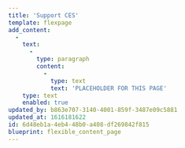 ```yaml
---
title: 'Support CES'
template: flexpage
add_content:
  -
    text:
      -
        type: paragraph
        content:
          -
            type: text
            text: 'PLACEHOLDER FOR THIS PAGE'
    type: text
    enabled: true
updated_by: b863e707-3140-4001-859f-3487e09c5881
updated_at: 1616181622
id: 6d48eb1a-4eb4-48b0-a408-df269842f815
blueprint: flexible_content_page
---
```


